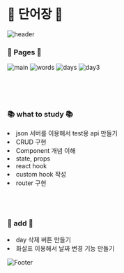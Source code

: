 # :notebook:&nbsp;단어장&nbsp;:notebook:
![header](https://capsule-render.vercel.app/api?type=waving&color=auto&height=300&section=header&text=VOCA&fontSize=90)

### :bookmark_tabs:&nbsp;Pages&nbsp;:bookmark_tabs:

![main](https://user-images.githubusercontent.com/93702328/172499141-c258446d-70d3-45e2-8b8d-1ef3260c912f.png)
![words](https://user-images.githubusercontent.com/93702328/172499207-6ce63431-f26d-462e-8f0b-b76f6b090882.png)
![days](https://user-images.githubusercontent.com/93702328/172499240-7707bd38-bb3b-4dac-85d6-89b57ea605aa.png)
![day3](https://user-images.githubusercontent.com/93702328/172499247-dbb1ed59-24d3-4450-9f25-eadb1c4ea69d.png)

<br/>
<br/>
<br/>



### :books:&nbsp;what to study&nbsp;:books:
<li>json 서버를 이용해서 test용 api 만들기</li>
<li>CRUD 구현</li>
<li>Component 개념 이해</li>
<li>state, props</li>
<li>react hook</li>
<li>custom hook 작성</li>
<li>router 구현</li>

<br/>
<br/>
<br/>

### :hammer:&nbsp;add&nbsp;:hammer:
<li>day 삭제 버튼 만들기</li>
<li>화살표 이용해서 날짜 변경 기능 만들기</li>

![Footer](https://capsule-render.vercel.app/api?type=waving&color=auto&height=200&section=footer)
